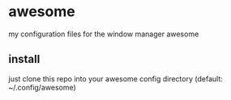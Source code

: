 awesome
=======

my configuration files for the window manager awesome

install
-------

just clone this repo into your awesome config directory (default: ~/.config/awesome)
